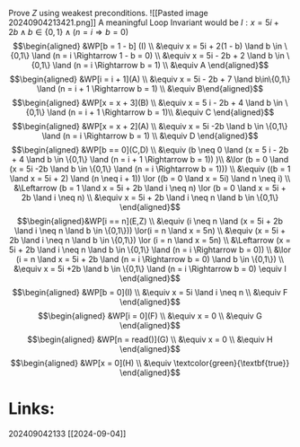 Prove $Z$ using weakest preconditions.
![[Pasted image 20240904213421.png]]
A meaningful Loop Invariant would be $I: x = 5i + 2b \land b \in \{0, 1\} \land(n = i \Rightarrow b = 0)$  
$$\begin{aligned} &WP[b = 1 - b] (I) \\ 
&\equiv x = 5i + 2(1 - b) \land b \in \{0,1\} \land (n = i \Rightarrow 1 - b = 0) \\ &\equiv x = 5i - 2b + 2 \land b \in \{0,1\} \land (n = i \Rightarrow b = 1) \\ 
&\equiv A 
\end{aligned}$$
$$\begin{aligned} &WP[i = i + 1](A) \\
&\equiv x = 5i - 2b + 7 \land b\in\{0,1\} \land (n = i + 1 \Rightarrow b = 1) \\ &\equiv B\end{aligned}$$
$$\begin{aligned} &WP[x = x + 3](B) \\
&\equiv x = 5 i - 2b + 4 \land b \in \{0,1\} \land (n = i + 1 \Rightarrow b = 1)\\
&\equiv C
\end{aligned}$$
$$\begin{aligned} &WP[x = x + 2](A) \\
&\equiv x = 5i -2b \land b \in \{0,1\} \land (n = i \Rightarrow b = 1) \\
&\equiv D
\end{aligned}$$
$$\begin{aligned} &WP[b == 0](C,D) \\
&\equiv (b \neq 0 \land (x = 5 i - 2b + 4 \land b \in \{0,1\} \land (n = i + 1 \Rightarrow b = 1)) )\\ &\lor (b = 0 \land  (x = 5i -2b \land b \in \{0,1\} \land (n = i \Rightarrow b = 1))) \\ &\equiv ((b = 1 \land x = 5i + 2) \land (n \neq i + 1)) \lor ((b = 0 \land x = 5i) \land n \neq i) \\ &\Leftarrow (b = 1 \land x = 5i + 2b \land i \neq n) \lor (b = 0 \land x = 5i + 2b \land i \neq n) \\
&\equiv x = 5i + 2b \land i \neq n \land b \in \{0,1\} 
\end{aligned}$$
$$\begin{aligned}&WP[i == n](E,Z) \\
&\equiv (i \neq n \land (x = 5i + 2b \land i \neq n \land b \in \{0,1\})) \lor(i = n \land x = 5n) \\
&\equiv (x = 5i + 2b \land i \neq n \land b \in \{0,1\}) \lor (i = n \land x = 5n) \\ &\Leftarrow (x = 5i + 2b \land i \neq n \land b \in \{0,1\} \land (n = i \Rightarrow b = 0)) \\ &\lor (i = n \land x = 5i + 2b \land (n = i \Rightarrow b = 0) \land b \in \{0,1\}) \\ &\equiv x = 5i +2b \land b \in \{0,1\} \land (n = i \Rightarrow b = 0) \equiv I
\end{aligned}$$
$$\begin{aligned} &WP[b = 0](I) \\
&\equiv x = 5i \land i \neq n \\ &\equiv F
\end{aligned}$$
$$\begin{aligned} &WP[i = 0](F) \\ 
&\equiv x = 0 \\ &\equiv G
\end{aligned}$$
$$\begin{aligned} &WP[n = read()](G) \\
&\equiv x = 0 \\ &\equiv H 
\end{aligned}$$
$$\begin{aligned} &WP[x = 0](H) \\ &\equiv \textcolor{green}{\textbf{true}}
\end{aligned}$$
# Links: 



202409042133
[[2024-09-04]]
